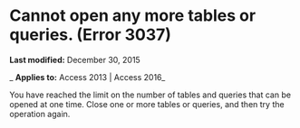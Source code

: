 
# Cannot open any more tables or queries. (Error 3037)

 **Last modified:** December 30, 2015

 _ **Applies to:** Access 2013 | Access 2016_

You have reached the limit on the number of tables and queries that can be opened at one time. Close one or more tables or queries, and then try the operation again.

